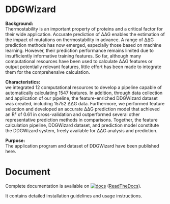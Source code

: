 # DDGWizard

**Background:**  
Thermostability is an important property of proteins and a critical factor for their wide application. Accurate prediction of ΔΔG enables the estimation of the impact of mutations on thermostability in advance. A range of ΔΔG prediction methods has now emerged, especially those based on machine learning. However, their prediction performance remains limited due to insufficiently informative training features. So far, although many computational resources have been used to calculate ΔΔG features or output potentially relevant features, little effort has been made to integrate them for the comprehensive calculation.  

**Characteristics:**  
we integrated 12 computational resources to develop a pipeline capable of automatically calculating 1547 features. In addition, through data collection and application of our pipeline, the feature-enriched DDGWizard dataset was created, including 15752 ΔΔG data. Furthermore, we performed feature selection and developed an accurate ΔΔG prediction model that achieved an R² of 0.61 in cross-validation and outperformed several other representative prediction methods in comparisons. Together, the feature calculation pipeline, DDGWizard dataset, and prediction model constitute the DDGWizard system, freely available for ΔΔG analysis and prediction. 

**Purpose:**  
The application program and dataset of DDGWizard have been published here.  

# Document  

Complete documentation is available on [![docs](https://img.shields.io/badge/docs-latest-blue.svg?style=flat-square&?version=latest)](https://ddgwizard.readthedocs.io/en/latest/) ([ReadTheDocs](https://ddgwizard.readthedocs.io/en/latest/)).  

It contains detailed installation guidelines and usage instructions.  







  





  
  
 



